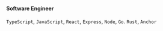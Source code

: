 
#### Software Engineer
 `TypeScript`, `JavaScript`, `React`, `Express`, `Node`, `Go`. `Rust`, `Anchor`
